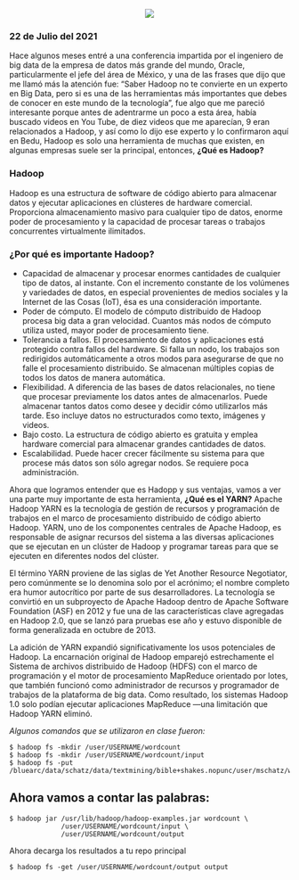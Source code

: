 <p align="center">
  <img src="fondo.png" />
</p>

### 22 de Julio del 2021
Hace algunos meses entré a una conferencia impartida por el ingeniero de big data de la empresa de datos más grande del mundo, Oracle, particularmente el jefe del área de México, y una de las frases que dijo que me llamó más la atención fue: “Saber Hadoop no te convierte en un experto en Big Data, pero si es una de las herramientas más importantes que debes de conocer en este mundo de la tecnología”, fue algo que me pareció interesante porque antes de adentrarme un poco a esta área, había buscado videos en You Tube, de diez videos que me aparecían, 9 eran relacionados a Hadoop, y así como lo dijo ese experto y lo confirmaron aquí en Bedu, Hadoop es solo una herramienta de muchas que existen, en algunas empresas suele ser la principal, entonces, **¿Qué es Hadoop?**
### Hadoop
Hadoop es una estructura de software de código abierto para almacenar datos y ejecutar aplicaciones en clústeres de hardware comercial. Proporciona almacenamiento masivo para cualquier tipo de datos, enorme poder de procesamiento y la capacidad de procesar tareas o trabajos concurrentes virtualmente ilimitados.
### ¿Por qué es importante Hadoop?
* Capacidad de almacenar y procesar enormes cantidades de cualquier tipo de datos, al instante. Con el incremento constante de los volúmenes y variedades de datos, en especial provenientes de medios sociales y la Internet de las Cosas (IoT), ésa es una consideración importante.
* Poder de cómputo. El modelo de cómputo distribuido de Hadoop procesa big data a gran velocidad. Cuantos más nodos de cómputo utiliza usted, mayor poder de procesamiento tiene.
* Tolerancia a fallos. El procesamiento de datos y aplicaciones está protegido contra fallos del hardware. Si falla un nodo, los trabajos son redirigidos automáticamente a otros modos para asegurarse de que no falle el procesamiento distribuido. Se almacenan múltiples copias de todos los datos de manera automática.
* Flexibilidad. A diferencia de las bases de datos relacionales, no tiene que procesar previamente los datos antes de almacenarlos. Puede almacenar tantos datos como desee y decidir cómo utilizarlos más tarde. Eso incluye datos no estructurados como texto, imágenes y videos.
* Bajo costo. La estructura de código abierto es gratuita y emplea hardware comercial para almacenar grandes cantidades de datos.
* Escalabilidad. Puede hacer crecer fácilmente su sistema para que procese más datos son sólo agregar nodos. Se requiere poca administración.

Ahora que logramos entender que es Hadopp y sus ventajas, vamos a ver una parte muy importante de esta herramienta, **¿Qué es el YARN?** 
Apache Hadoop YARN es la tecnología de gestión de recursos y programación de trabajos en el marco de procesamiento distribuido de código abierto Hadoop. YARN, uno de los componentes centrales de Apache Hadoop, es responsable de asignar recursos del sistema a las diversas aplicaciones que se ejecutan en un clúster de Hadoop y programar tareas para que se ejecuten en diferentes nodos del clúster.

El término YARN proviene de las siglas de Yet Another Resource Negotiator, pero comúnmente se lo denomina solo por el acrónimo; el nombre completo era humor autocrítico por parte de sus desarrolladores. La tecnología se convirtió en un subproyecto de Apache Hadoop dentro de Apache Software Foundation (ASF) en 2012 y fue una de las características clave agregadas en Hadoop 2.0, que se lanzó para pruebas ese año y estuvo disponible de forma generalizada en octubre de 2013.

La adición de YARN expandió significativamente los usos potenciales de Hadoop. La encarnación original de Hadoop emparejó estrechamente el Sistema de archivos distribuido de Hadoop (HDFS) con el marco de programación y el motor de procesamiento MapReduce orientado por lotes, que también funcionó como administrador de recursos y programador de trabajos de la plataforma de big data. Como resultado, los sistemas Hadoop 1.0 solo podían ejecutar aplicaciones MapReduce —una limitación que Hadoop YARN eliminó.

*Algunos comandos que se utilizaron en clase fueron:*

```
$ hadoop fs -mkdir /user/USERNAME/wordcount
$ hadoop fs -mkdir /user/USERNAME/wordcount/input
$ hadoop fs -put /bluearc/data/schatz/data/textmining/bible+shakes.nopunc/user/mschatz/wordcount/input

```

## Ahora vamos a contar las palabras:
```
$ hadoop jar /usr/lib/hadoop/hadoop-examples.jar wordcount \
             /user/USERNAME/wordcount/input \
             /user/USERNAME/wordcount/output
```             
             
Ahora decarga los resultados a tu repo principal

```
$ hadoop fs -get /user/USERNAME/wordcount/output output
```